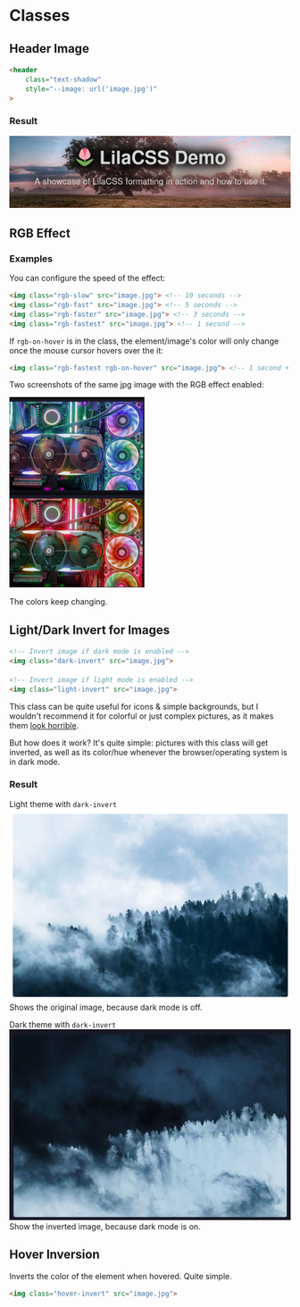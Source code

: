 # Classes
## Header Image
```html
<header
    class="text-shadow"
    style="--image: url('image.jpg')"
>
```
### Result
![](media/cover-image.png)


## RGB Effect
### Examples
You can configure the speed of the effect:

```html
<img class="rgb-slow" src="image.jpg"> <!-- 10 seconds -->
<img class="rgb-fast" src="image.jpg"> <!-- 5 seconds -->
<img class="rgb-faster" src="image.jpg"> <!-- 3 seconds -->
<img class="rgb-fastest" src="image.jpg"> <!-- 1 second -->
```
If `rgb-on-hover` is in the class, the element/image's color will only change once the mouse cursor hovers over the it:

```html
<img class="rgb-fastest rgb-on-hover" src="image.jpg"> <!-- 1 second + only activates on hover -->
```

Two screenshots of the same jpg image with the RGB effect enabled:

![](media/rgb-effect.png)

The colors keep changing.

## Light/Dark Invert for Images
```html
<!-- Invert image if dark mode is enabled -->
<img class="dark-invert" src="image.jpg">

<!-- Invert image if light mode is enabled -->
<img class="light-invert" src="image.jpg">
```

This class can be quite useful for icons & simple backgrounds, but I wouldn't recommend it for colorful or  just complex pictures, as it makes them [look horrible](media/horrible.png).

But how does it work? It's quite simple: pictures with this class will get inverted, as well as its color/hue whenever the browser/operating system is in dark mode.

### Result
Light theme with `dark-invert`
![](media/dark-normal.png)
Shows the original image, because dark mode is off.

Dark theme with `dark-invert`
![](media/dark-invert.png)
Show the inverted image, because dark mode is on.

## Hover Inversion
Inverts the color of the element when hovered. Quite simple.

```html
<img class="hover-invert" src="image.jpg">
```